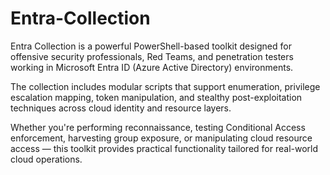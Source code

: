 # Entra-Collection

Entra Collection is a powerful PowerShell-based toolkit designed for offensive security professionals, Red Teams, and penetration testers working in Microsoft Entra ID (Azure Active Directory) environments.

The collection includes modular scripts that support enumeration, privilege escalation mapping, token manipulation, and stealthy post-exploitation techniques across cloud identity and resource layers.

Whether you're performing reconnaissance, testing Conditional Access enforcement, harvesting group exposure, or manipulating cloud resource access — this toolkit provides practical functionality tailored for real-world cloud operations.

